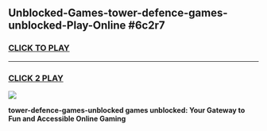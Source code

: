 
## Unblocked-Games-tower-defence-games-unblocked-Play-Online #6c2r7
<h3>
<a href="https://news.freeplayer.one?title=tower-defence-games-unblocked&ref=3">CLICK TO PLAY</a></h3>
<hr>

<h3>
<a href="https://news.freeplayer.one?title=tower-defence-games-unblocked&ref=3">CLICK 2 PLAY</a>
  
</h3>

<a href="https://news.freeplayer.one?title=tower-defence-games-unblocked&ref=3"><img src="https://clearcache.store/games.png"></a>


**tower-defence-games-unblocked games unblocked: Your Gateway to Fun and Accessible Online Gaming**
